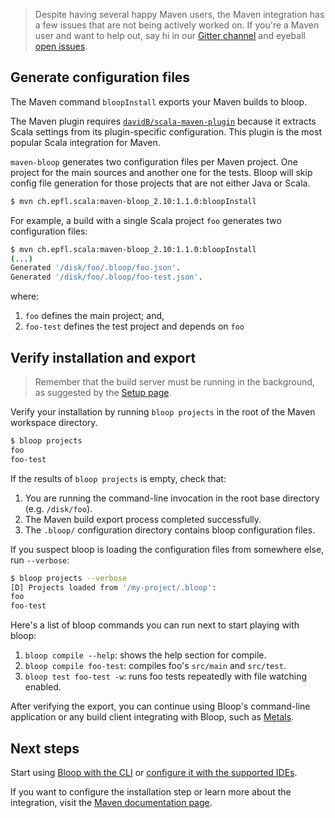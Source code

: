 > Despite having several happy Maven users, the Maven integration has a few issues that are not
being actively worked on. If you're a Maven user and want to help out, say hi in our [Gitter
channel](https://gitter.im/scalacenter/bloop) and eyeball [open
issues](https://github.com/scalacenter/bloop/issues?q=is%3Aissue+is%3Aopen+sort%3Aupdated-desc+label%3Amaven).

## Generate configuration files

The Maven command `bloopInstall` exports your Maven builds to bloop.

The Maven plugin requires
[`davidB/scala-maven-plugin`](https://github.com/davidB/scala-maven-plugin/) because it extracts
Scala settings from its plugin-specific configuration. This plugin is the most popular Scala
integration for Maven.

`maven-bloop` generates two configuration files per Maven project. One project for the main sources
and another one for the tests. Bloop will skip config file generation for those projects that are
not either Java or Scala.

```bash
$ mvn ch.epfl.scala:maven-bloop_2.10:1.1.0:bloopInstall
```

For example, a build with a single Scala project `foo` generates two configuration files:

```bash
$ mvn ch.epfl.scala:maven-bloop_2.10:1.1.0:bloopInstall
(...)
Generated '/disk/foo/.bloop/foo.json'.
Generated '/disk/foo/.bloop/foo-test.json'.
```

where:
1. `foo` defines the main project; and,
1. `foo-test` defines the test project and depends on `foo`

## Verify installation and export

> Remember that the build server must be running in the background, as suggested by the [Setup
page](/setup).

Verify your installation by running `bloop projects` in the root of the Maven workspace directory.

```bash
$ bloop projects
foo
foo-test
```

If the results of `bloop projects` is empty, check that:

1. You are running the command-line invocation in the root base directory (e.g. `/disk/foo`).
1. The Maven build export process completed successfully.
1. The `.bloop/` configuration directory contains bloop configuration files.

If you suspect bloop is loading the configuration files from somewhere else, run `--verbose`:

```bash
$ bloop projects --verbose
[D] Projects loaded from '/my-project/.bloop':
foo
foo-test
```

Here's a list of bloop commands you can run next to start playing with bloop:

1. `bloop compile --help`: shows the help section for compile.
1. `bloop compile foo-test`: compiles foo's `src/main` and `src/test`.
1. `bloop test foo-test -w`: runs foo tests repeatedly with file watching enabled.

After verifying the export, you can continue using Bloop's command-line application or any build
client integrating with Bloop, such as [Metals](https://scalameta.org/metals/).

## Next steps

Start using [Bloop with the CLI](docs/usage) or [configure it with the supported
IDEs](docs/ides/overview).

If you want to configure the installation step or learn more about the integration, visit the
[Maven documentation page](docs/build-tools/maven).
